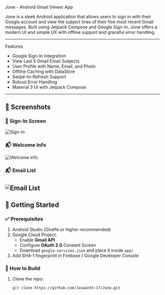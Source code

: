  Jone - Android Gmail Viewer App

Jone is a sleek Android application that allows users to sign in with their Google account and view the subject lines of their five most recent Gmail messages. Built using Jetpack Compose and Google Sign-In, Jone offers a modern UI and simple UX with offline support and graceful error handling.

---

Features

- Google Sign-In Integration
- View Last 5 Gmail Email Subjects
- User Profile with Name, Email, and Photo
- Offline Caching with DataStore
- Swipe-to-Refresh Support
- Robust Error Handling
- Material 3 UI with Jetpack Compose

---

## 📸 Screenshots

### 🔐 Sign-In Screen
![Sign-In](screenshots/login_screen.png)

### 📬 Welcome Info
![Welcome info](screenshots/welcome_info.png)
### 📬 Email List
![Email List](screenshots/email_list_view.png)
---

## 🚀 Getting Started

### ✅ Prerequisites

1. Android Studio (Giraffe or higher recommended)
2. Google Cloud Project:
    - Enable **Gmail API**
    - Configure **OAuth 2.0** Consent Screen
    - Download `google-services.json` and place it inside `app/`
3. Add SHA-1 fingerprint in Firebase / Google Developer Console

### 🔧 How to Build

1. Clone the repo:
   ```bash
   git clone https://github.com/Jaswanth-17/Jone.git
